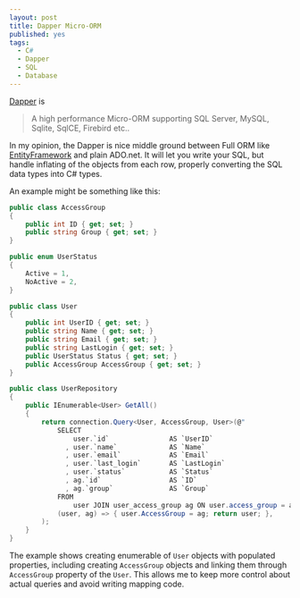 ```yaml
---
layout: post
title: Dapper Micro-ORM
published: yes
tags:
  - C#
  - Dapper
  - SQL
  - Database
---
```

[Dapper][1] is 

> A high performance Micro-ORM supporting SQL Server, MySQL, Sqlite, SqlCE, Firebird etc..

In my opinion, the Dapper is nice middle ground between Full ORM like [EntityFramework][2] and plain ADO.net. It will let you write your SQL, but handle inflating of the objects from each row, properly converting the SQL data types into C# types.

An example might be something like this:

```c#
public class AccessGroup
{
    public int ID { get; set; }
    public string Group { get; set; }
}

public enum UserStatus
{
    Active = 1,
    NoActive = 2,
}

public class User
{
    public int UserID { get; set; }
    public string Name { get; set; }
    public string Email { get; set; }
    public string LastLogin { get; set; }
    public UserStatus Status { get; set; }
    public AccessGroup AccessGroup { get; set; }
}

public class UserRepository
{
    public IEnumerable<User> GetAll()
    {
        return connection.Query<User, AccessGroup, User>(@"
            SELECT
                user.`id`               AS `UserID`
              , user.`name`             AS `Name`
              , user.`email`            AS `Email`
              , user.`last_login`       AS `LastLogin`
              , user.`status`           AS `Status`
              , ag.`id`                 AS `ID`
              , ag.`group`              AS `Group`
            FROM 
                user JOIN user_access_group ag ON user.access_group = ag.id",
            (user, ag) => { user.AccessGroup = ag; return user; },
        );
    }
}
```

The example shows creating enumerable of `User` objects with populated properties, including creating `AccessGroup` objects and linking them through `AccessGroup` property of the `User`. This allows me to keep more control about actual queries and avoid writing mapping code.

[1]: https://github.com/DapperLib/Dapper
[2]: https://learn.microsoft.com/en-us/ef/
